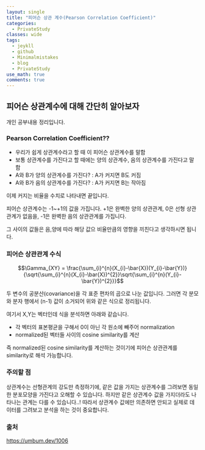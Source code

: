 ```yaml
---
layout: single
title: "피어슨 상관 계수(Pearson Correlation Coefficient)"
categories:
  - PrivateStudy
classes: wide
tags:
  - jeykll
  - github
  - Minimalmistakes
  - blog
  - PrivateStudy
use_math: true
comments: true
---
```


## 피어슨 상관계수에 대해 간단히 알아보자  

개인 공부내용 정리입니다.  

### Pearson Correlation Coefficient??  

+ 우리가 쉽게 상관계수라고 할 때 이 피어슨 상관계수를 말함  
+ 보통 상관계수를 가진다고 할 때에는 양의 상관계수, 음의 상관계수를 가진다고 말함  
+ A와 B가 양의 상관계수를 가진다? : A가 커지면 B도 커짐  
+ A와 B가 음의 상관계수를 가진다? : A가 커지면 B는 작아짐   

이제 커지는 비율을 수치로 나타내면 끝입니다.  

피어슨 상관계수는 -1~+1의 값을 가집니다. +1은 완벽한 양의 상관관계, 0은 선형 상관관계가 없음을, -1은 완벽한 음의 상관관계를 가집니다.  

그 사이의 값들은 음,양에 따라 해당 값으 비율만큼의 영향을 끼친다고 생각하시면 됩니다.  

### 피어슨 상관관계 수식  

$$\Gamma_{XY} = \frac{\sum_{i}^{n}(X_{i}-\bar{X})(Y_{i}-\bar{Y})}{\sqrt{\sum_{i}^{n}(X_{i}-\bar{X})^{2}}\sqrt{\sum_{i}^{n}(Y_{i}-\bar{Y})^{2}}}$$  

두 변수의 공분산(covariance)을 각 표준 편차의 곱으로 나눈 값입니다. 그러면 각 분모와 분자 행에서 (n-1) 값이 소거되어 위와 같은 식으로 정리됩니다.  

여기서 X,Y는 벡터인데 식을 분석하면 아래와 같습니다.  
+ 각 벡터의 표본평균을 구해서 0이 아닌 각 원소에 빼주어 normalization  
+ normalized된 벡터들 사이의 cosine similarity를 계산  

즉 normalized된 cosine similarity를 계산하는 것이기에 피어슨 상관관계를 similarity로 해석 가능합니다.  

### 주의할 점  
상관계수는 선형관계의 강도만 측정하기에, 같은 값을 가지는 상관계수를 그려보면 동일한 분포모양을 가진다고 오해할 수 있습니다. 하지만 같은 상관계수 값을 가지더라도 나타나는 관계는 다를 수 있습니다..! 따라서 상관계수 값에만 의존하면 안되고 실제로 데이터를 그려보고 분석을 하는 것이 중요합니다.


### 출처  
https://umbum.dev/1006  
